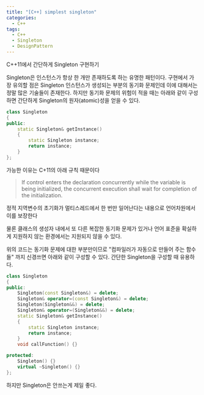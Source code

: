 ```yaml
---
title: "[C++] simplest singleton"
categories:
  - C++
tags:
  - C++
  - Singleton
  - DesignPattern
---
```


C++11에서 간단하게 Singleton 구현하기

Singleton은 인스턴스가 항상 한 개만 존재하도록 하는 유명한 패턴이다.
구현에서 가장 유의할 점은 Singleton 인스턴스가 생성되는 부분의 동기화 문제인데 이에 대해서는 정말 많은 기술들이 존재한다.
하지만 동기화 문제의 위험이 적을 때는 아래와 같이 구성하면 간단하게 Singleton의 원자(atomic)성을 얻을 수 있다.
```cpp
class Singleton
{
public:
    static Singleton& getInstance()
    {
        static Singleton instance;
        return instance;
    }
};
```
가능한 이유는 C+11의 아래 규칙 때문이다
> If control enters the declaration concurrently while the variable is being initialized, the concurrent execution shall wait for completion of the initialization.

정적 지역변수의 초기화가 멀티스레드에서 한 번만 일어난다는 내용으로 언어차원에서 이를 보장한다

물론 클래스의 생성자 내에서 또 다른 복잡한 동기화 문제가 있거나 언어 표준을 확실하게 지원하지 않는 환경에서는 지원되지 않을 수 있다.

위의 코드는 동기화 문제에 대한 부분만이므로 "컴파일러가 자동으로 만들어 주는 함수들" 까지 신경쓰면 아래와 같이 구성할 수 있다. 
간단한 Singleton을 구성할 때 유용하다.
```cpp
class Singleton
{
public:
    Singleton(const Singleton&) = delete;
    Singleton& operator=(const Singleton&) = delete;
    Singleton(Singleton&&) = delete;
    Singleton& operator=(Singleton&&) = delete;
    static Singleton& getInstance()
    {
        static Singleton instance;
        return instance;
    }
    void callFunction() {}

protected:
    Singleton() {}
    virtual ~Singleton() {}
};
```

하지만 Singleton은 안쓰는게 제일 좋다.
